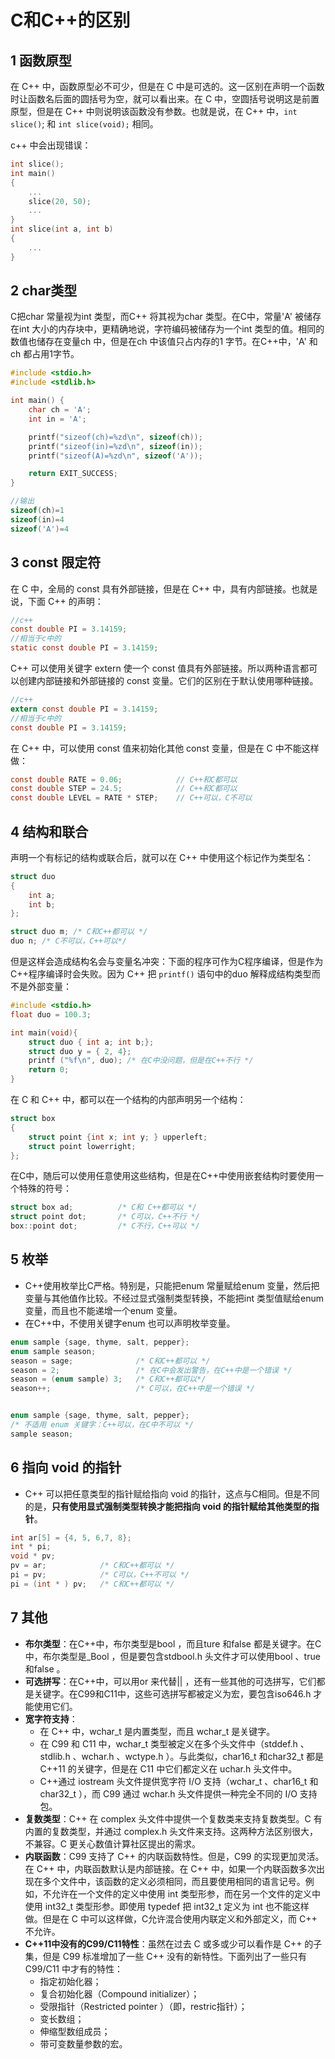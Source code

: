 # C和C++的区别

## 1 函数原型

在 C++ 中，函数原型必不可少，但是在 C 中是可选的。这一区别在声明一个函数时让函数名后面的圆括号为空，就可以看出来。在 C 中，空圆括号说明这是前置原型，但是在 C++ 中则说明该函数没有参数。也就是说，在 C++ 中，`int slice()`; 和 `int slice(void);` 相同。

c++ 中会出现错误：

```c
int slice();
int main()
{
    ...
    slice(20, 50);
    ...
}
int slice(int a, int b)
{
    ...
}
```

## 2 char类型

C把char 常量视为int 类型，而C++ 将其视为char 类型。在C中，常量'A' 被储存在int 大小的内存块中，更精确地说，字符编码被储存为一个int 类型的值。相同的数值也储存在变量ch 中，但是在ch 中该值只占内存的1 字节。在C++中，'A' 和ch 都占用1字节。

```c
#include <stdio.h>
#include <stdlib.h>

int main() {
    char ch = 'A';
    int in = 'A';

    printf("sizeof(ch)=%zd\n", sizeof(ch));
    printf("sizeof(in)=%zd\n", sizeof(in));
    printf("sizeof(A)=%zd\n", sizeof('A'));

    return EXIT_SUCCESS;
}

//输出
sizeof(ch)=1
sizeof(in)=4
sizeof('A')=4
```

## 3 const 限定符

在 C 中，全局的 const 具有外部链接，但是在 C++ 中，具有内部链接。也就是说，下面 C++ 的声明：

```c
//c++
const double PI = 3.14159;
//相当于c中的
static const double PI = 3.14159;
```

C++ 可以使用关键字 extern 使一个 const 值具有外部链接。所以两种语言都可以创建内部链接和外部链接的 const 变量。它们的区别在于默认使用哪种链接。

```c
//c++
extern const double PI = 3.14159;
//相当于c中的
const double PI = 3.14159;
```

在 C++ 中，可以使用 const 值来初始化其他 const 变量，但是在 C 中不能这样做：

```c
const double RATE = 0.06;            // C++和C都可以
const double STEP = 24.5;            // C++和C都可以
const double LEVEL = RATE * STEP;    // C++可以，C不可以
```

## 4 结构和联合

声明一个有标记的结构或联合后，就可以在 C++ 中使用这个标记作为类型名：

```c
struct duo
{
    int a;
    int b;
};

struct duo m; /* C和C++都可以 */
duo n; /* C不可以，C++可以*/
```

但是这样会造成结构名会与变量名冲突：下面的程序可作为C程序编译，但是作为C++程序编译时会失败。因为 C++ 把 `printf()` 语句中的duo 解释成结构类型而不是外部变量：

```c
#include <stdio.h>
float duo = 100.3;

int main(void){
    struct duo { int a; int b;};
    struct duo y = { 2, 4};
    printf ("%f\n", duo); /* 在C中没问题，但是在C++不行 */
    return 0;
}
```

在 C 和 C++ 中，都可以在一个结构的内部声明另一个结构：

```c
struct box
{
    struct point {int x; int y; } upperleft;
    struct point lowerright;
};
```

在C中，随后可以使用任意使用这些结构，但是在C++中使用嵌套结构时要使用一个特殊的符号：

```c
struct box ad;          /* C和 C++都可以 */
struct point dot;       /* C可以，C++不行 */
box::point dot;         /* C不行，C++可以 */
```

## 5 枚举

- C++使用枚举比C严格。特别是，只能把enum 常量赋给enum 变量，然后把变量与其他值作比较。不经过显式强制类型转换，不能把int 类型值赋给enum 变量，而且也不能递增一个enum 变量。
- 在C++中，不使用关键字enum 也可以声明枚举变量。

```c
enum sample {sage, thyme, salt, pepper};
enum sample season;
season = sage;              /* C和C++都可以 */
season = 2;                 /* 在C中会发出警告，在C++中是一个错误 */
season = (enum sample) 3;   /* C和C++都可以*/
season++;                   /* C可以，在C++中是一个错误 */


enum sample {sage, thyme, salt, pepper};
/* 不适用 enum 关键字：C++可以，在C中不可以 */
sample season;
```

## 6 指向 void 的指针

- C++ 可以把任意类型的指针赋给指向 void 的指针，这点与C相同。但是不同的是，**只有使用显式强制类型转换才能把指向 void 的指针赋给其他类型的指针**。

```c
int ar[5] = {4, 5, 6,7, 8};
int * pi;
void * pv;
pv = ar;            /* C和C++都可以 */
pi = pv;            /* C可以，C++不可以 */
pi = (int * ) pv;   /* C和C++都可以 */
```

## 7 其他

- **布尔类型**：在C++中，布尔类型是bool ，而且ture 和false 都是关键字。在C 中，布尔类型是_Bool ，但是要包含stdbool.h 头文件才可以使用bool 、true 和false 。
- **可选拼写**：在C++中，可以用or 来代替|| ，还有一些其他的可选拼写，它们都是关键字。在C99和C11中，这些可选拼写都被定义为宏，要包含iso646.h 才能使用它们。
- **宽字符支持**：
  - 在 C++ 中，wchar_t 是内置类型，而且 wchar_t 是关键字。
  - 在 C99 和 C11 中，wchar_t 类型被定义在多个头文件中（stddef.h 、stdlib.h 、wchar.h 、wctype.h ）。与此类似，char16_t 和char32_t 都是 C++11 的关键字，但是在 C11 中它们都定义在 uchar.h 头文件中。
  - C++通过 iostream 头文件提供宽字符 I/O 支持（wchar_t 、char16_t 和char32_t ），而 C99 通过 wchar.h 头文件提供一种完全不同的 I/O 支持包。
- **复数类型**：C++ 在 complex 头文件中提供一个复数类来支持复数类型。C 有内置的复数类型，并通过 complex.h 头文件来支持。这两种方法区别很大，不兼容。C 更关心数值计算社区提出的需求。
- **内联函数**：C99 支持了 C++ 的内联函数特性。但是，C99 的实现更加灵活。在 C++ 中，内联函数默认是内部链接。在 C++ 中，如果一个内联函数多次出现在多个文件中，该函数的定义必须相同，而且要使用相同的语言记号。例如，不允许在一个文件的定义中使用 int 类型形参，而在另一个文件的定义中使用 int32_t 类型形参。即使用 typedef 把 int32_t 定义为 int 也不能这样做。但是在 C 中可以这样做，C允许混合使用内联定义和外部定义，而 C++ 不允许。
- **C++11中没有的C99/C11特性**：虽然在过去 C 或多或少可以看作是 C++ 的子集，但是 C99 标准增加了一些 C++ 没有的新特性。下面列出了一些只有 C99/C11 中才有的特性：
  - 指定初始化器；
  - 复合初始化器（Compound initializer）；
  - 受限指针（Restricted pointer ）（即，restric指针）；
  - 变长数组；
  - 伸缩型数组成员；
  - 带可变数量参数的宏。
